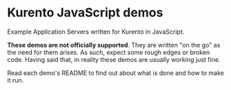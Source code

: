 Kurento JavaScript demos
========================

Example Application Servers written for Kurento in JavaScript.

**These demos are not officially supported**. They are written "on the go" as the need for them arises. As such, expect some rough edges or broken code. Having said that, in reality these demos are usually working just fine.

Read each demo's README to find out about what is done and how to make it run.
